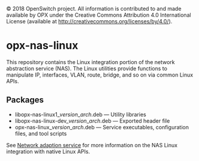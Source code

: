 © 2018 OpenSwitch project. All information is contributed to and made available by OPX under the Creative Commons Attribution 4.0 International License (available at http://creativecommons.org/licenses/by/4.0/).

# opx-nas-linux
This repository contains the Linux integration portion of the network abstraction service (NAS). The Linux utilities provide functions to
manipulate IP, interfaces, VLAN, route, bridge, and so on via common Linux APIs.

## Packages
- libopx-nas-linux1\_*version*\_*arch*.deb — Utility libraries  
- libopx-nas-linux-dev\_*version*\_*arch*.deb — Exported header file  
- opx-nas-linux\_*version*\_*arch*.deb — Service executables, configuration files, and tool scripts

See [Network adaption service](https://github.com/open-switch/opx-docs/wiki/Network-adaptation-service) for more information on the NAS Linux integration with native Linux APIs.

